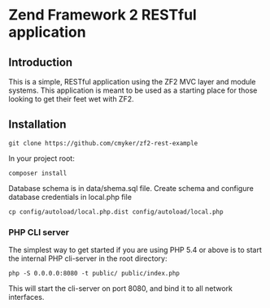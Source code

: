 Zend Framework 2 RESTful application
=======================

Introduction
------------
This is a simple, RESTful application using the ZF2 MVC layer and module
systems. This application is meant to be used as a starting place for those
looking to get their feet wet with ZF2.

Installation
---------------------------

    git clone https://github.com/cmyker/zf2-rest-example

In your project root:

    composer install

Database schema is in data/shema.sql file. Create schema and configure database credentials in local.php file

    cp config/autoload/local.php.dist config/autoload/local.php

### PHP CLI server

The simplest way to get started if you are using PHP 5.4 or above is to start the internal PHP cli-server in the root
directory:

    php -S 0.0.0.0:8080 -t public/ public/index.php

This will start the cli-server on port 8080, and bind it to all network
interfaces.
